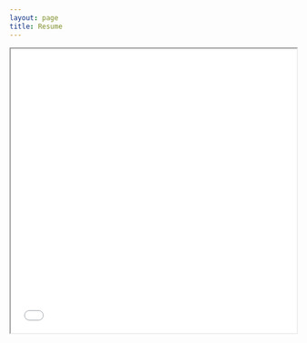 ```yaml
---
layout: page
title: Resume
---
```


<iframe src="{{site.baseurl}}/assets/pdf_test.pdf#toolbar=0" width="100%" height="500px"></iframe>

